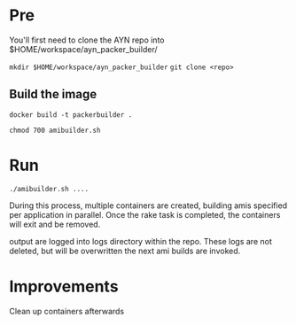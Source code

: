 # Pre

You'll first need to clone the AYN repo into $HOME/workspace/ayn_packer_builder/

`mkdir $HOME/workspace/ayn_packer_builder`
`git clone <repo>`

## Build the image
`docker build -t packerbuilder .`

`chmod 700 amibuilder.sh`

# Run

`./amibuilder.sh ....`

During this process, multiple containers are created, building amis specified per application in parallel.  Once the rake task is completed, the containers will exit and be removed.

output are logged into logs directory within the repo. These logs are not deleted, but will be overwritten the next ami builds are invoked.

# Improvements
Clean up containers afterwards

